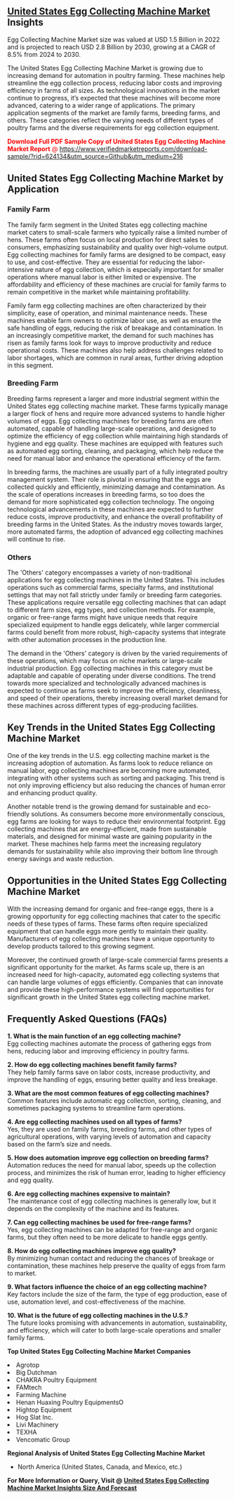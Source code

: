<h2><a href="https://www.verifiedmarketreports.com/download-sample/?rid=624134&amp;utm_source=Github&amp;utm_medium=216" target="_blank">United States Egg Collecting Machine Market</a> Insights</h2><p>Egg Collecting Machine Market size was valued at USD 1.5 Billion in 2022 and is projected to reach USD 2.8 Billion by 2030, growing at a CAGR of 8.5% from 2024 to 2030.</p><p><p>The United States Egg Collecting Machine Market is growing due to increasing demand for automation in poultry farming. These machines help streamline the egg collection process, reducing labor costs and improving efficiency in farms of all sizes. As technological innovations in the market continue to progress, it’s expected that these machines will become more advanced, catering to a wider range of applications. The primary application segments of the market are family farms, breeding farms, and others. These categories reflect the varying needs of different types of poultry farms and the diverse requirements for egg collection equipment.</p><p><p><span class=""><span style="color: #ff0000;"><strong>Download Full PDF Sample Copy of United States Egg Collecting Machine Market Report</strong> @ </span><a href="https://www.verifiedmarketreports.com/download-sample/?rid=624134&amp;utm_source=Github&amp;utm_medium=216" target="_blank">https://www.verifiedmarketreports.com/download-sample/?rid=624134&amp;utm_source=Github&amp;utm_medium=216</a></span></p></p><h2>United States Egg Collecting Machine Market by Application</h2><h3>Family Farm</h3><p>The family farm segment in the United States egg collecting machine market caters to small-scale farmers who typically raise a limited number of hens. These farms often focus on local production for direct sales to consumers, emphasizing sustainability and quality over high-volume output. Egg collecting machines for family farms are designed to be compact, easy to use, and cost-effective. They are essential for reducing the labor-intensive nature of egg collection, which is especially important for smaller operations where manual labor is either limited or expensive. The affordability and efficiency of these machines are crucial for family farms to remain competitive in the market while maintaining profitability.</p><p>Family farm egg collecting machines are often characterized by their simplicity, ease of operation, and minimal maintenance needs. These machines enable farm owners to optimize labor use, as well as ensure the safe handling of eggs, reducing the risk of breakage and contamination. In an increasingly competitive market, the demand for such machines has risen as family farms look for ways to improve productivity and reduce operational costs. These machines also help address challenges related to labor shortages, which are common in rural areas, further driving adoption in this segment.</p><h3>Breeding Farm</h3><p>Breeding farms represent a larger and more industrial segment within the United States egg collecting machine market. These farms typically manage a larger flock of hens and require more advanced systems to handle higher volumes of eggs. Egg collecting machines for breeding farms are often automated, capable of handling large-scale operations, and designed to optimize the efficiency of egg collection while maintaining high standards of hygiene and egg quality. These machines are equipped with features such as automated egg sorting, cleaning, and packaging, which help reduce the need for manual labor and enhance the operational efficiency of the farm.</p><p>In breeding farms, the machines are usually part of a fully integrated poultry management system. Their role is pivotal in ensuring that the eggs are collected quickly and efficiently, minimizing damage and contamination. As the scale of operations increases in breeding farms, so too does the demand for more sophisticated egg collection technology. The ongoing technological advancements in these machines are expected to further reduce costs, improve productivity, and enhance the overall profitability of breeding farms in the United States. As the industry moves towards larger, more automated farms, the adoption of advanced egg collecting machines will continue to rise.</p><h3>Others</h3><p>The 'Others' category encompasses a variety of non-traditional applications for egg collecting machines in the United States. This includes operations such as commercial farms, specialty farms, and institutional settings that may not fall strictly under family or breeding farm categories. These applications require versatile egg collecting machines that can adapt to different farm sizes, egg types, and collection methods. For example, organic or free-range farms might have unique needs that require specialized equipment to handle eggs delicately, while larger commercial farms could benefit from more robust, high-capacity systems that integrate with other automation processes in the production line.</p><p>The demand in the 'Others' category is driven by the varied requirements of these operations, which may focus on niche markets or large-scale industrial production. Egg collecting machines in this category must be adaptable and capable of operating under diverse conditions. The trend towards more specialized and technologically advanced machines is expected to continue as farms seek to improve the efficiency, cleanliness, and speed of their operations, thereby increasing overall market demand for these machines across different types of egg-producing facilities.</p><h2>Key Trends in the United States Egg Collecting Machine Market</h2><p>One of the key trends in the U.S. egg collecting machine market is the increasing adoption of automation. As farms look to reduce reliance on manual labor, egg collecting machines are becoming more automated, integrating with other systems such as sorting and packaging. This trend is not only improving efficiency but also reducing the chances of human error and enhancing product quality.</p><p>Another notable trend is the growing demand for sustainable and eco-friendly solutions. As consumers become more environmentally conscious, egg farms are looking for ways to reduce their environmental footprint. Egg collecting machines that are energy-efficient, made from sustainable materials, and designed for minimal waste are gaining popularity in the market. These machines help farms meet the increasing regulatory demands for sustainability while also improving their bottom line through energy savings and waste reduction.</p><h2>Opportunities in the United States Egg Collecting Machine Market</h2><p>With the increasing demand for organic and free-range eggs, there is a growing opportunity for egg collecting machines that cater to the specific needs of these types of farms. These farms often require specialized equipment that can handle eggs more gently to maintain their quality. Manufacturers of egg collecting machines have a unique opportunity to develop products tailored to this growing segment.</p><p>Moreover, the continued growth of large-scale commercial farms presents a significant opportunity for the market. As farms scale up, there is an increased need for high-capacity, automated egg collecting systems that can handle large volumes of eggs efficiently. Companies that can innovate and provide these high-performance systems will find opportunities for significant growth in the United States egg collecting machine market.</p><h2>Frequently Asked Questions (FAQs)</h2><p><b>1. What is the main function of an egg collecting machine?</b><br>Egg collecting machines automate the process of gathering eggs from hens, reducing labor and improving efficiency in poultry farms.</p><p><b>2. How do egg collecting machines benefit family farms?</b><br>They help family farms save on labor costs, increase productivity, and improve the handling of eggs, ensuring better quality and less breakage.</p><p><b>3. What are the most common features of egg collecting machines?</b><br>Common features include automatic egg collection, sorting, cleaning, and sometimes packaging systems to streamline farm operations.</p><p><b>4. Are egg collecting machines used on all types of farms?</b><br>Yes, they are used on family farms, breeding farms, and other types of agricultural operations, with varying levels of automation and capacity based on the farm’s size and needs.</p><p><b>5. How does automation improve egg collection on breeding farms?</b><br>Automation reduces the need for manual labor, speeds up the collection process, and minimizes the risk of human error, leading to higher efficiency and egg quality.</p><p><b>6. Are egg collecting machines expensive to maintain?</b><br>The maintenance cost of egg collecting machines is generally low, but it depends on the complexity of the machine and its features.</p><p><b>7. Can egg collecting machines be used for free-range farms?</b><br>Yes, egg collecting machines can be adapted for free-range and organic farms, but they often need to be more delicate to handle eggs gently.</p><p><b>8. How do egg collecting machines improve egg quality?</b><br>By minimizing human contact and reducing the chances of breakage or contamination, these machines help preserve the quality of eggs from farm to market.</p><p><b>9. What factors influence the choice of an egg collecting machine?</b><br>Key factors include the size of the farm, the type of egg production, ease of use, automation level, and cost-effectiveness of the machine.</p><p><b>10. What is the future of egg collecting machines in the U.S.?</b><br>The future looks promising with advancements in automation, sustainability, and efficiency, which will cater to both large-scale operations and smaller family farms.</p></p><p><strong>Top United States Egg Collecting Machine Market Companies</strong></p><div data-test-id=""><p><li>Agrotop</li><li> Big Dutchman</li><li> CHAKRA Poultry Equipment</li><li> FAMtech</li><li> Farming Machine</li><li> Henan Huaxing Poultry EquipmentsO</li><li> Hightop Equipment</li><li> Hog Slat Inc.</li><li> Livi Machinery</li><li> TEXHA</li><li> Vencomatic Group</li></p><div><strong>Regional Analysis of&nbsp;United States Egg Collecting Machine Market</strong></div><ul><li dir="ltr"><p dir="ltr">North America&nbsp;(United States, Canada, and Mexico, etc.)</p></li></ul><p><strong>For More Information or Query, Visit @&nbsp;</strong><strong><a href="https://www.verifiedmarketreports.com/product/egg-collecting-machine-market/?utm_source=Github&amp;utm_medium=216" target="_blank">United States Egg Collecting Machine Market Insights Size And Forecast</a></strong></p></div>
